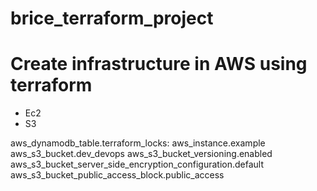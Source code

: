 # brice_terraform_project

# Create infrastructure in AWS using terraform
  - Ec2
  - S3

aws_dynamodb_table.terraform_locks: 
aws_instance.example
aws_s3_bucket.dev_devops
aws_s3_bucket_versioning.enabled
aws_s3_bucket_server_side_encryption_configuration.default
aws_s3_bucket_public_access_block.public_access
  

